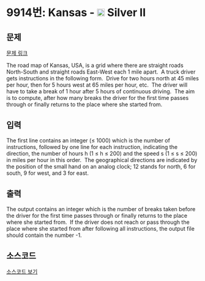 # 9914번: Kansas - <img src="https://static.solved.ac/tier_small/9.svg" style="height:20px" /> Silver II

<!-- performance -->

<!-- 문제 제출 후 깃허브에 푸시를 했을 때 제출한 코드의 성능이 입력될 공간입니다.-->

<!-- end -->

## 문제

[문제 링크](https://boj.kr/9914)


<p>The road map of Kansas, USA, is a grid where there are straight roads North-South and straight roads East-West each 1 mile apart. &nbsp;A truck driver gets instructions in the following form. &nbsp;Drive for two hours north at 45 miles per hour, then for 5 hours west at 65 miles per hour, etc. &nbsp;The driver will have to take a break of 1 hour after 5 hours of continuous driving. &nbsp;The aim is to compute, after how many breaks the driver for the first time passes through or finally returns to the place where she started from.</p>



## 입력


<p>The first line contains an integer (≤ 1000) which is the number of instructions, followed by one line for each instruction, indicating the direction, the number of hours h (1 ≤ h ≤ 200) and the speed s (1 ≤ s ≤ 200) in miles per hour in this order. &nbsp;The geographical directions are indicated by the position of the small hand on an analog clock; 12 stands for north, 6 for south, 9 for west, and 3 for east.</p>



## 출력


<p>The output contains an integer which is the number of breaks taken before the driver for the first time passes through or finally returns to the place where she started from. &nbsp;If the driver does not reach or pass through the place where she started from after following all instructions, the output file should contain the number -1.</p>



## 소스코드

[소스코드 보기](Kansas.cpp)